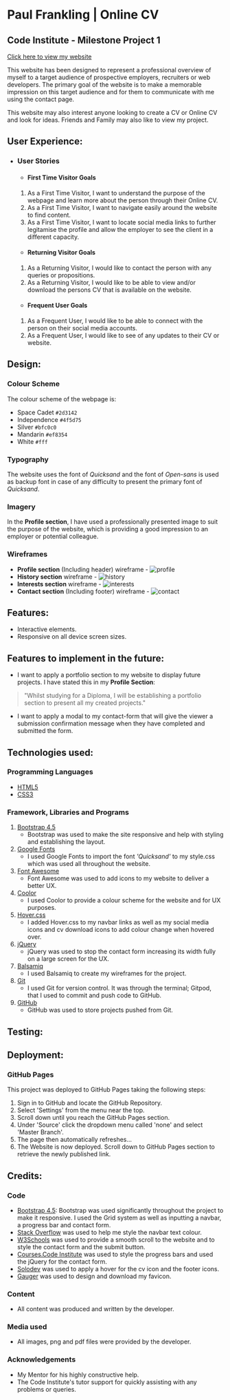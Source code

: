 # Paul Frankling | Online CV

## Code Institute - Milestone Project 1

[Click here to view my website](https://paulfrankling.github.io/PaulFrankling-online-cv/)

This website has been designed to represent a professional overview of myself to a target audience of prospective employers, recruiters or web developers. The primary goal of the website is to make a memorable impression on this target audience and for them to communicate with me using the contact page.

This website may also interest anyone looking to create a CV or Online CV and look for ideas. Friends and Family may also like to view my project.


## User Experience:

* ### User Stories

  * #### First Time Visitor Goals
  1. As a First Time Visitor, I want to understand the purpose of the webpage and learn more about the person through their Online CV.
  1. As a First Time Visitor, I want to navigate easily around the website to find content.
  1. As a First Time Visitor, I want to locate social media links to further legitamise the profile and allow the employer to see the client in a different capacity.

  * #### Returning Visitor Goals
  1. As a Returning Visitor, I would like to contact the person with any queries or propositions.
  1. As a Returning Visitor, I would like to be able to view and/or download the persons CV that is available on the website.

  * #### Frequent User Goals
  1. As a Frequent User, I would like to be able to connect with the person on their social media accounts.
  1. As a Frequent User, I would like to see of any updates to their CV or website.


## Design:

### Colour Scheme

The colour scheme of the webpage is:
* Space Cadet `#2d3142`
* Independence `#4f5d75`
* Silver `#bfc0c0`
* Mandarin `#ef8354`
* White `#fff`

### Typography

The website uses the font of *Quicksand* and the font of *Open-sans* is used as backup font in case of any difficulty to present the primary font of *Quicksand*.

### Imagery

In the **Profile section**, I have used a professionally presented image to suit the purpose of the website, which is providing a good impression to an employer or potential colleague.

### Wireframes

* **Profile section** (Including header) wireframe - ![profile](assets/wireframes/profile-wireframe.png)
* **History section** wireframe - ![history](assets/wireframes/history-wireframe.png)
* **Interests section** wireframe - ![interests](assets/wireframes/interests-wireframe.png)
* **Contact section** (Including footer) wireframe - ![contact](assets/wireframes/contact-wireframe.png)

## Features:

* Interactive elements.
* Responsive on all device screen sizes.

## Features to implement in the future:

* I want to apply a portfolio section to my website to display future projects. I have stated this in my **Profile Section**:
> "Whilst studying for a Diploma, I will be establishing a portfolio section to present all my created projects."
* I want to apply a modal to my contact-form that will give the viewer a submission confirmation message when they have completed and submitted the form.

## Technologies used:

### Programming Languages

* [HTML5](https://en.wikipedia.org/wiki/HTML5)
* [CSS3](https://en.wikipedia.org/wiki/CSS)

### Framework, Libraries and Programs

1. [Bootstrap 4.5](https://getbootstrap.com) 
   * Bootstrap was used to make the site responsive and help with styling and establishing the layout.
1. [Google Fonts](https://fonts.google.com)
   * I used Google Fonts to import the font *'Quicksand'* to my style.css which was used all throughout the website.
1. [Font Awesome](https://fontawesome.com)
   * Font Awesome was used to add icons to my website to deliver a better UX.
1. [Coolor](https://coolors.co)
   * I used Coolor to provide a colour scheme for the website and for UX purposes.
1. [Hover.css](https://ianlunn.github.io/Hover/)
   * I added Hover.css to my navbar links as well as my social media icons and cv download icons to add colour change when hovered over.
1. [jQuery](https://jquery.com/)
   * jQuery was used to stop the contact form increasing its width fully on a large screen for the UX.
1. [Balsamiq](https://balsamiq.com/wireframes/desktop/)
   * I used Balsamiq to create my wireframes for the project.  
1. [Git](https://git-scm.com/)
   * I used Git for version control. It was through the terminal; Gitpod, that I used to commit and push code to GitHub.
1. [GitHub](https://github.com/)
   * GitHub was used to store projects pushed from Git.

## Testing:

## Deployment:

### GitHub Pages

This project was deployed to GitHub Pages taking the following steps:

1. Sign in to GitHub and locate the GitHub Repository.
1. Select 'Settings' from the menu near the top.
1. Scroll down until you reach the GitHub Pages section.
1. Under 'Source' click the dropdown menu called 'none' and select 'Master Branch'.
1. The page then automatically refreshes...
1. The Website is now deployed. Scroll down to GitHub Pages section to retrieve the newly published link.

## Credits:

### Code
   * [Bootstrap 4.5](https://getbootstrap.com): Bootstrap was used significantly throughout the project to make it responsive. I used the Grid system as well as inputting a navbar, a progress bar and contact form.
   * [Stack Overflow](https://stackoverflow.com/) was used to help me style the navbar text colour.
   * [W3Schools](https://www.w3schools.com/) was used to provide a smooth scroll to the website and to style the contact form and the submit button.
   * [Courses.Code Institute](https://courses.codeinstitute.net/courses/course-v1:codeinstitute+FE+2017_T3/course/) was used to style the progress bars and used the jQuery for the contact form.
   * [Solodev](https://www.solodev.com/blog/web-design/how-to-change-icon-colors-and-background-colors-on-hover.stml) was used to apply a hover for the cv icon and the footer icons.
   * [Gauger](https://gauger.io/fonticon/) was used to design and download my favicon.

### Content
   * All content was produced and written by the developer.

### Media used
   * All images, png and pdf files were provided by the developer.

### Acknowledgements
   * My Mentor for his highly constructive help.
   * The Code Institute's tutor support for quickly assisting with any problems or queries.